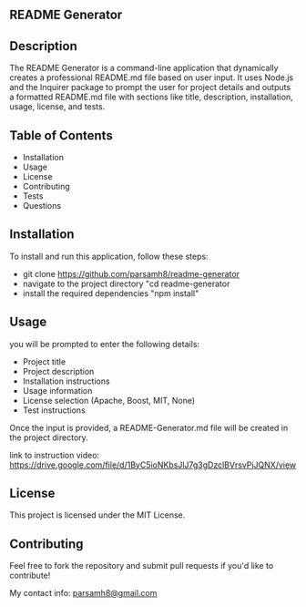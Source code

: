 ## README Generator


## Description

The README Generator is a command-line application that dynamically creates a professional README.md file based on user input. It uses Node.js and the Inquirer package to prompt the user for project details and outputs a formatted README.md file with sections like title, description, installation, usage, license, and tests.


## Table of Contents

 - Installation
 - Usage
 - License
 - Contributing
 - Tests
 - Questions


 ## Installation

To install and run this application, follow these steps:
 - git clone https://github.com/parsamh8/readme-generator
 - navigate to the project directory "cd readme-generator
 - install the required dependencies "npm install"


 ## Usage

 you will be prompted to enter the following details:
 - Project title
 - Project description
 - Installation instructions
 - Usage information
 - License selection (Apache, Boost, MIT, None)
 - Test instructions

 Once the input is provided, a README-Generator.md file will be created in the project directory.

 link to instruction video: https://drive.google.com/file/d/1ByC5ioNKbsJlJ7g3gDzclBVrsvPjJQNX/view


## License

This project is licensed under the MIT License.


## Contributing

Feel free to fork the repository and submit pull requests if you'd like to contribute!

My contact info: parsamh8@gmail.com

